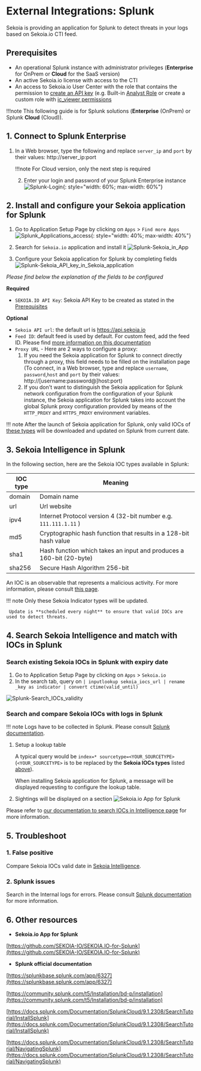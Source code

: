 # External Integrations: Splunk

Sekoia is providing an application for Splunk to detect threats in your logs based on Sekoia.io CTI feed.
 
## Prerequisites

- An operational Splunk instance with administrator privileges (**Enterprise** for OnPrem or **Cloud** for the SaaS version)
- An active Sekoia.io license with access to the CTI
- An access to Sekoia.io User Center with the role that contains the permission to [create an API key](https://docs.sekoia.io/getting_started/manage_api_keys/) (e.g. Built-in [Analyst Role](https://docs.sekoia.io/getting_started/roles/#functionality-of-built-in-roles) or create a custom role with [ic_viewer permissions](https://docs.sekoia.io/getting_started/roles/#legacy-roles) <a name="api_key"></a>

!!!note
    This following guide is for Splunk solutions (**Enterprise** (OnPrem) or Splunk **Cloud** (Cloud)).

## 1. Connect to Splunk Enterprise

1. In a Web browser, type the following and replace `server_ip` and `port` by their values:
   http://server_ip:port

   !!!note
       For Cloud version, only the next step is required
   
   2. Enter your login and password of your Splunk Enterprise instance
![Splunk-Login](/assets/intelligence_center/Splunk/Splunk-Login.png){: style="width: 60%; max-width: 60%"}

## 2.  Install and configure your Sekoia application for Splunk

1. Go to Application Setup Page by clicking on `Apps` > `Find more Apps`
![Splunk_Applications_access](/assets/intelligence_center/Splunk/Splunk_Applications_access.png){: style="width: 40%; max-width: 40%"}
   
2. Search for `Sekoia.io` application and install it
![Splunk-Sekoia_in_App](/assets/intelligence_center/Splunk/Splunk-Sekoia_in_App.png)
   
3. Configure your Sekoia application for Splunk by completing fields
![Splunk-Sekoia_API_key_in_Sekoia_application](/assets/intelligence_center/Splunk/Splunk-Sekoia_API_key_in_Sekoia_application.png)

_Please find below the explanation of the fields to be configured_

**Required**

- `SEKOIA.IO API Key`: Sekoia API Key to be created as stated in the [Prerequisites](#api_key)

**Optional**

- `Sekoia API url`: the default url is https://api.sekoia.io
- `Feed ID`: default feed is used by default. For custom feed, add the feed ID. Please find [more information on this documentation](https://docs.sekoia.io/cti/features/consume/feeds/#feeds-listing)
- `Proxy URL` - Here are 2 ways to configure a proxy:
    1. If you need the Sekoia application for Splunk to connect directly through a proxy, this field needs to be filled on the installation page (To connect, in a Web browser, type and replace `username`, `password`,`host` and `port` by their values: http://[username:password@]host:port)
    2. If you don't want to distinguish the Sekoia application for Splunk network configuration from the configuration of your Splunk instance, the Sekoia application for Splunk takes into account the global Splunk proxy configuration provided by means of the `HTTP_PROXY` and `HTTPS_PROXY` environment variables.

!!! note
     After the launch of Sekoia application for Splunk, only valid IOCs of [these types](#sourcetype) will be downloaded and updated on Splunk from current date.

## 3. Sekoia Intelligence in Splunk

In the following section, here are the Sekoia IOC types available in Splunk: <a name="sourcetype"></a>

|IOC type|Meaning|
|--|--|
|domain| Domain name	|
|url	|  Url website 		|
|ipv4	| Internet Protocol version 4 (32-bit number e.g. `111.111.1.11` )		|
|md5	| Cryptographic hash function that results in a 128-bit hash value	|
|sha1	| Hash function which takes an input and produces a 160-bit (20-byte) 	|
|sha256| Secure Hash Algorithm 256-bit	|

An IOC is an observable that represents a malicious activity. For more information, please consult [this page](https://docs.sekoia.io/cti/features/consume/observables/).

!!! note
     Only these Sekoia Indicator types will be updated.
     
     Update is **scheduled every night** to ensure that valid IOCs are used to detect threats.

## 4. Search Sekoia Intelligence and match with IOCs in Splunk

### Search existing Sekoia IOCs in Splunk with expiry date

1. Go to Application Setup Page by clicking on `Apps` > `Sekoia.io`
2. In the search tab, query on `| inputlookup sekoia_iocs_url | rename _key as indicator | convert ctime(valid_until)`

![Splunk-Search_IOCs_validity](/assets/intelligence_center/Splunk/Splunk-Search_IOCs_validity.png)

### Search and compare Sekoia IOCs with logs in Splunk

!!! note
     Logs have to be collected in Splunk. Please consult [Splunk documentation](https://www.splunk.com/en_us/blog/learn/centralized-logging.html).

1. Setup a lookup table
 
    A typical query would be `index=* sourcetype=<YOUR_SOURCETYPE>` (`<YOUR_SOURCETYPE>` is to be replaced by the **Sekoia IOCs types** listed [above](#sourcetype)).

    When installing Sekoia application for Splunk, a message will be displayed requesting to configure the lookup table.

2. Sightings will be displayed on a section
![Sekoia.io App for Splunk](/assets/intelligence_center/splunk.png)

Please refer to [our documentation to search IOCs in Intelligence page](https://docs.sekoia.io/cti/features/consume/intelligence/#search-for-objects) for more information.

## 5. Troubleshoot

### 1. False positive

Compare Sekoia IOCs valid date in [Sekoia Intelligence](https://docs.sekoia.io/cti/features/consume/intelligence/#search-bars).

### 2. Splunk issues

Search in the Internal logs for errors. Please consult [Splunk documentation](https://docs.splunk.com/Documentation/Splunk/9.1.2/Troubleshooting/WhatSplunklogsaboutitself) for more information.

## 6. Other resources

- **Sekoia.io App for Splunk**

[https://github.com/SEKOIA-IO/SEKOIA.IO-for-Splunk](https://github.com/SEKOIA-IO/SEKOIA.IO-for-Splunk)

- **Splunk official documentation**

[https://splunkbase.splunk.com/app/6327](https://splunkbase.splunk.com/app/6327)

[https://community.splunk.com/t5/Installation/bd-p/installation](https://community.splunk.com/t5/Installation/bd-p/installation)

[https://docs.splunk.com/Documentation/SplunkCloud/9.1.2308/SearchTutorial/InstallSplunk](https://docs.splunk.com/Documentation/SplunkCloud/9.1.2308/SearchTutorial/InstallSplunk)

[https://docs.splunk.com/Documentation/SplunkCloud/9.1.2308/SearchTutorial/NavigatingSplunk](https://docs.splunk.com/Documentation/SplunkCloud/9.1.2308/SearchTutorial/NavigatingSplunk) 
